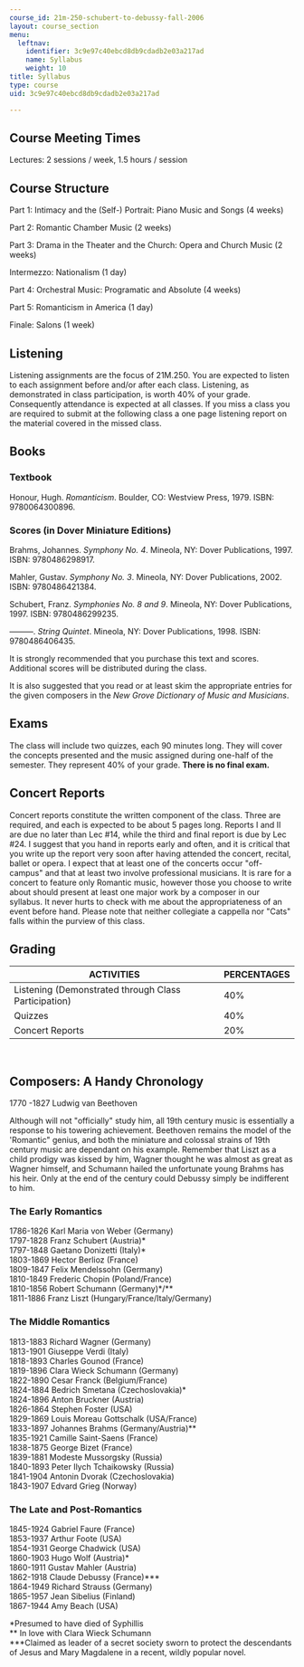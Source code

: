 ```yaml
---
course_id: 21m-250-schubert-to-debussy-fall-2006
layout: course_section
menu:
  leftnav:
    identifier: 3c9e97c40ebcd8db9cdadb2e03a217ad
    name: Syllabus
    weight: 10
title: Syllabus
type: course
uid: 3c9e97c40ebcd8db9cdadb2e03a217ad

---
```


Course Meeting Times
--------------------

Lectures: 2 sessions / week, 1.5 hours / session

Course Structure
----------------

Part 1: Intimacy and the (Self-) Portrait: Piano Music and Songs (4 weeks)

Part 2: Romantic Chamber Music (2 weeks)

Part 3: Drama in the Theater and the Church: Opera and Church Music (2 weeks)

Intermezzo: Nationalism (1 day)

Part 4: Orchestral Music: Programatic and Absolute (4 weeks)

Part 5: Romanticism in America (1 day)

Finale: Salons (1 week)

Listening
---------

Listening assignments are the focus of 21M.250. You are expected to listen to each assignment before and/or after each class. Listening, as demonstrated in class participation, is worth 40% of your grade. Consequently attendance is expected at all classes. If you miss a class you are required to submit at the following class a one page listening report on the material covered in the missed class.

Books
-----

### Textbook

Honour, Hugh. _Romanticism_. Boulder, CO: Westview Press, 1979. ISBN: 9780064300896.

### Scores (in Dover Miniature Editions)

Brahms, Johannes. _Symphony No. 4_. Mineola, NY: Dover Publications, 1997. ISBN: 9780486298917.

Mahler, Gustav. _Symphony No. 3_. Mineola, NY: Dover Publications, 2002. ISBN: 9780486421384.

Schubert, Franz. _Symphonies No. 8 and 9_. Mineola, NY: Dover Publications, 1997. ISBN: 9780486299235.

———. _String Quintet_. Mineola, NY: Dover Publications, 1998. ISBN: 9780486406435.

It is strongly recommended that you purchase this text and scores. Additional scores will be distributed during the class.

It is also suggested that you read or at least skim the appropriate entries for the given composers in the _New Grove Dictionary of Music and Musicians_.

Exams
-----

The class will include two quizzes, each 90 minutes long. They will cover the concepts presented and the music assigned during one-half of the semester. They represent 40% of your grade. **There is no final exam.**

Concert Reports
---------------

Concert reports constitute the written component of the class. Three are required, and each is expected to be about 5 pages long. Reports I and II are due no later than Lec #14, while the third and final report is due by Lec #24. I suggest that you hand in reports early and often, and it is critical that you write up the report very soon after having attended the concert, recital, ballet or opera. I expect that at least one of the concerts occur "off-campus" and that at least two involve professional musicians. It is rare for a concert to feature only Romantic music, however those you choose to write about should present at least one major work by a composer in our syllabus. It never hurts to check with me about the appropriateness of an event before hand. Please note that neither collegiate a cappella nor "Cats" falls within the purview of this class.

Grading
-------

| ACTIVITIES | PERCENTAGES |
| --- | --- |
| Listening (Demonstrated through Class Participation) | 40% |
| Quizzes | 40% |
| Concert Reports | 20% 

  
 

Composers: A Handy Chronology
-----------------------------

1770 -1827 Ludwig van Beethoven

Although will not "officially" study him, all 19th century music is essentially a response to his towering achievement. Beethoven remains the model of the 'Romantic" genius, and both the miniature and colossal strains of 19th century music are dependant on his example. Remember that Liszt as a child prodigy was kissed by him, Wagner thought he was almost as great as Wagner himself, and Schumann hailed the unfortunate young Brahms has his heir. Only at the end of the century could Debussy simply be indifferent to him.

### The Early Romantics

1786-1826 Karl Maria von Weber (Germany)  
1797-1828 Franz Schubert (Austria)\*  
1797-1848 Gaetano Donizetti (Italy)\*  
1803-1869 Hector Berlioz (France)  
1809-1847 Felix Mendelssohn (Germany)  
1810-1849 Frederic Chopin (Poland/France)  
1810-1856 Robert Schumann (Germany)\*/\*\*  
1811-1886 Franz Liszt (Hungary/France/Italy/Germany)

### The Middle Romantics

1813-1883 Richard Wagner (Germany)  
1813-1901 Giuseppe Verdi (Italy)  
1818-1893 Charles Gounod (France)  
1819-1896 Clara Wieck Schumann (Germany)  
1822-1890 Cesar Franck (Belgium/France)  
1824-1884 Bedrich Smetana (Czechoslovakia)\*  
1824-1896 Anton Bruckner (Austria)  
1826-1864 Stephen Foster (USA)  
1829-1869 Louis Moreau Gottschalk (USA/France)  
1833-1897 Johannes Brahms (Germany/Austria)\*\*  
1835-1921 Camille Saint-Saens (France)  
1838-1875 George Bizet (France)  
1839-1881 Modeste Mussorgsky (Russia)  
1840-1893 Peter Ilych Tchaikowsky (Russia)  
1841-1904 Antonin Dvorak (Czechoslovakia)  
1843-1907 Edvard Grieg (Norway)

### The Late and Post-Romantics

1845-1924 Gabriel Faure (France)  
1853-1937 Arthur Foote (USA)  
1854-1931 George Chadwick (USA)  
1860-1903 Hugo Wolf (Austria)\*  
1860-1911 Gustav Mahler (Austria)  
1862-1918 Claude Debussy (France)\*\*\*  
1864-1949 Richard Strauss (Germany)  
1865-1957 Jean Sibelius (Finland)  
1867-1944 Amy Beach (USA)

\*Presumed to have died of Syphillis  
\*\* In love with Clara Wieck Schumann  
\*\*\*Claimed as leader of a secret society sworn to protect the descendants of Jesus and Mary Magdalene in a recent, wildly popular novel.